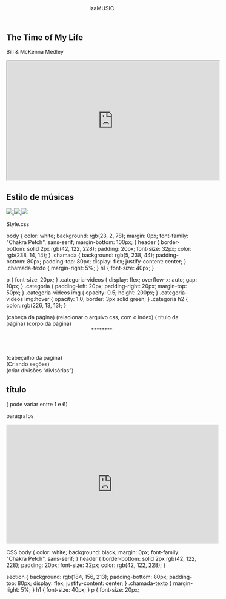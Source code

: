 <html lang="pt-BR">
<head>
<link rel="stylesheet" href="styles.css">
<link rel="preconnect" href="https://fonts.googleapis.com">
<link rel="preconnect" href="https://fonts.gstatic.com" crossorigin>
<link
href="https://fonts.googleapis.com/css2?family=Chakra+Petch:ital,wght@0,300;0,400;0,500;0,
600;0,700;1,300;1,400;1,500;1,600;1,700&display=swap"
rel="stylesheet">
<title>iza Music</title>
</head>
<body>
<header>izaMUSIC</header>
<section class="chamada">
<div class="chamada-texto">
<h1>The Time of My Life</h1>
<p>Bill & McKenna Medley</p>
</div>
<div>
<iframe width="560" height="315"
src="https://www.youtube.com/embed/H1MS6apBgzA?si=Q_bCkU99I9AoL1pJ"

title="YouTube video player" frameborder="0" allow="accelerometer; autoplay; clipboard-
write; encrypted-media; gyroscope; picture-in-picture; web-share" referrerpolicy="strict-origin-
when-cross-origin" allowfullscreen></iframe>

</div>
</section>
<section class="categoria">
<h2>Estilo de músicas</h2>
<div class="categoria-videos">
<a
href="https://https://youtu.be/hJA9vnxwoHU?si=yXEeZ_3YMTQgukAe
<img src="https://img.youtube.com/vi/zRi5vOwNF1U/maxresdefault.jpg" />
</a>
<a
href="https://www.https://youtu.be/J2rTdu7vqTE?si=XJF21MO0zjXHlTWz
<img src="https://img.youtube.com/vi/bo_efYhYU2A/maxresdefault.jpg" />
</a>
<a
href="https://www.https://youtu.be/9sE5kEnitqE?si=8JJnVb48Ejb3K2hl
<img src="https://img.youtube.com/vi/zvFroLUxRDQ/maxresdefault.jpg" />
</a>
<a
href="https://www.youtube.com/watch?v=u1V8YRJnr4Q&list=RDYQHsXMglC9A&index=14
">

<img src="https://img.youtube.com/vi/u1V8YRJnr4Q/maxresdefault.jpg" />
</a>
<a
href="https://www.youtube.com/watch?v=2oX2FSv4Rys&list=RDYQHsXMglC9A&index=15
">
<img src="https://img.youtube.com/vi/2oX2FSv4Rys/maxresdefault.jpg" />
</a>
<a
href="https://www.youtube.com/watch?v=rtOvBOTyX00&list=RDYQHsXMglC9A&index=27
">
<img src="https://img.youtube.com/vi/rtOvBOTyX00/maxresdefault.jpg" />
</a>
</div>
</section>
</body>
</html>

Style.css

body {
color: white;
background: rgb(23, 2, 78);
margin: 0px;
font-family: "Chakra Petch", sans-serif;
margin-bottom: 100px;
}
header {
border-bottom: solid 2px rgb(42, 122, 228);
padding: 20px;
font-size: 32px;
color: rgb(238, 14, 14);
}
.chamada {
background: rgb(5, 238, 44);
padding-bottom: 80px;
padding-top: 80px;
display: flex;
justify-content: center;
}
.chamada-texto {
margin-right: 5%;
}
h1 {
font-size: 40px;
}

p {
font-size: 20px;
}
.categoria-videos {
display: flex;
overflow-x: auto;
gap: 10px;
}
.categoria {
padding-left: 20px;
padding-right: 20px;
margin-top: 50px;
}
.categoria-videos img {
opacity: 0.5;
height: 200px;
}
.categoria-videos img:hover {
opacity: 1.0;
border: 3px solid green;
}
.categoria h2 {
color: rgb(226, 13, 13);
}
<html lang="pt-br">

<head> (cabeça da página)
<link rel="stylesheet" href="styles.css"> (relacionar o arquivo css, com o index)
<title>Aluraflix</title> ( título da página)
</head>
<body> (corpo da página)
<header> ********</header> (cabeçalho da pagina)
<section> (Criando seções)
<div> (criar divisões “divisórias”)
<h1> título </h1> ( pode variar entre 1 e 6)
<p> parágrafos </p>
</div>
</section>
<iframe width="560" height="315"
src="https://www.youtube.com/embed/gt_fAE1Eg2Q?si=c93nZtO1DTNYueO4" title="YouTube

video player" frameborder="0" allow="accelerometer; autoplay; clipboard-write; encrypted-
media; gyroscope; picture-in-picture; web-share" referrerpolicy="strict-origin-when-cross-
origin" allowfullscreen> </iframe> ( modelo de adicionar vídeo)

</body>

</html>
OBS.: Ctrl+Shift +p ( formatar (organizar) o arquivo)

Criar novo arquivo - styles.css
body {
color: white;
background: black;

<html lang="pt-BR">
<head>
<link rel="stylesheet" href="styles.css">
<link rel="preconnect" href="https://fonts.googleapis.com">
<link rel="preconnect" href="https://fonts.gstatic.com" crossorigin>
<link
href="https://fonts.googleapis.com/css2?family=Chakra+Petch:ital,wght@0,300;0,400;0,500;0,
600;0,700;1,300;1,400;1,500;1,600;1,700&display=swap"
rel="stylesheet">
<title>****************</title>
</head>
<body>
<header> LETRAS MAIUSCULAS</header>
<section>
<div class="chamada-texto">
<h1>**************************</h1>
<p>#********************</p>
</div>
<div>
<iframe width="560" height="315"
src="https://www.youtube.com/embed/gt_fAE1Eg2Q?si=EEv-tsY_b1B2OwKE"
title="YouTube video player" frameborder="0"
allow="accelerometer; autoplay; clipboard-write; encrypted-media; gyroscope;
picture-in-picture; web-share"
referrerpolicy="strict-origin-when-cross-origin" allowfullscreen></iframe>
</div>
</section>
</body>
</html>

CSS
body {
color: white;
background: black;
margin: 0px;
font-family: "Chakra Petch", sans-serif;
}
header {
border-bottom: solid 2px rgb(42, 122, 228);
padding: 20px;
font-size: 32px;
color: rgb(42, 122, 228);
}

section {
background: rgb(184, 156, 213);
padding-bottom: 80px;
padding-top: 80px;
display: flex;
justify-content: center;
}
.chamada-texto {
margin-right: 5%;
}
h1 {
font-size: 40px;
}
p {
font-size: 20px;
